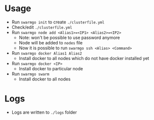 # Usage

- Run `swarmgo init` to create `./clusterfile.yml`
- Check/edit `./clusterfile.yml`
- Run `swarmgo node add <Alias1>=<IP1> <Alias2>=<IP2>`
  - Note: won't be possible to use password anymore
  - Node will be added to `nodes` file
  - Now it is possible to run `swarmgo ssh <Alias> <Command>`
- Run `swarmgo docker Alias1 Alias2`
  - Install docker to all nodes which do not have docker installed yet
- Run `swarmgo docker <IP>`
  - Install docker to particular node
- Run `swarmgo swarm`
  - Install docker to all nodes

# Logs

- Logs are written to `./logs` folder